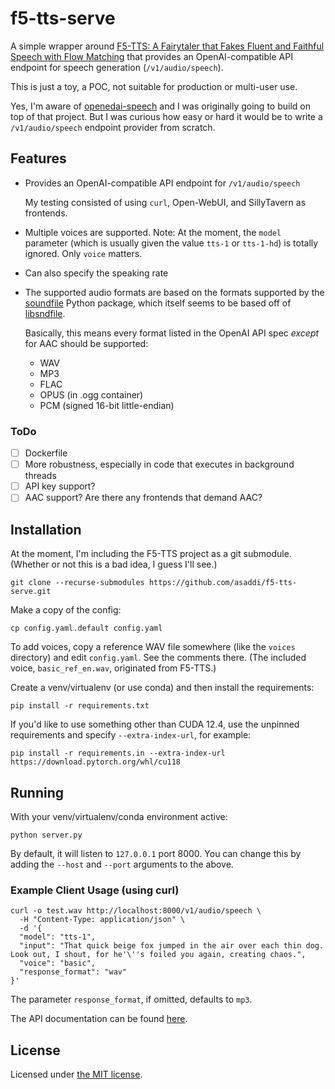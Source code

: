 # f5-tts-serve

A simple wrapper around [F5-TTS: A Fairytaler that Fakes Fluent and Faithful Speech with Flow Matching](https://github.com/SWivid/F5-TTS) that provides an OpenAI-compatible API endpoint for speech generation (`/v1/audio/speech`).

This is just a toy, a POC, not suitable for production or multi-user use.

Yes, I'm aware of [openedai-speech](https://github.com/matatonic/openedai-speech/) and I was originally going to build on top of that project. But I was curious how easy or hard it would be to write a `/v1/audio/speech` endpoint provider from scratch.

## Features

* Provides an OpenAI-compatible API endpoint for `/v1/audio/speech`

   My testing consisted of using `curl`, Open-WebUI, and SillyTavern as frontends.

* Multiple voices are supported. Note: At the moment, the `model` parameter (which is usually given the value `tts-1` or `tts-1-hd`) is totally ignored. Only `voice` matters.

* Can also specify the speaking rate

* The supported audio formats are based on the formats supported by the [soundfile](https://pypi.org/project/soundfile/) Python package, which itself seems to be based off of [libsndfile](http://www.mega-nerd.com/libsndfile/).

   Basically, this means every format listed in the OpenAI API spec *except* for AAC should be supported:

   * WAV
   * MP3
   * FLAC
   * OPUS (in .ogg container)
   * PCM (signed 16-bit little-endian)

### ToDo

* [ ] Dockerfile
* [ ] More robustness, especially in code that executes in background threads
* [ ] API key support?
* [ ] AAC support? Are there any frontends that demand AAC?

## Installation

At the moment, I'm including the F5-TTS project as a git submodule. (Whether or not this is a bad idea, I guess I'll see.)

    git clone --recurse-submodules https://github.com/asaddi/f5-tts-serve.git

Make a copy of the config:

    cp config.yaml.default config.yaml

To add voices, copy a reference WAV file somewhere (like the `voices` directory) and edit `config.yaml`. See the comments there. (The included voice, `basic_ref_en.wav`, originated from F5-TTS.)

Create a venv/virtualenv (or use conda) and then install the requirements:

    pip install -r requirements.txt

If you'd like to use something other than CUDA 12.4, use the unpinned requirements and specify `--extra-index-url`, for example:

    pip install -r requirements.in --extra-index-url https://download.pytorch.org/whl/cu118

## Running

With your venv/virtualenv/conda environment active:

    python server.py

By default, it will listen to `127.0.0.1` port 8000. You can change this by adding the `--host` and `--port` arguments to the above.

### Example Client Usage (using curl)

    curl -o test.wav http://localhost:8000/v1/audio/speech \
      -H "Content-Type: application/json" \
      -d '{
      "model": "tts-1",
      "input": "That quick beige fox jumped in the air over each thin dog. Look out, I shout, for he'\''s foiled you again, creating chaos.",
      "voice": "basic",
      "response_format": "wav"
    }'

The parameter `response_format`, if omitted, defaults to `mp3`.

The API documentation can be found [here](https://platform.openai.com/docs/api-reference/audio).

## License

Licensed under [the MIT license](https://opensource.org/license/mit).
